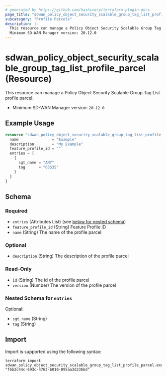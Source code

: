 ```yaml
---
# generated by https://github.com/hashicorp/terraform-plugin-docs
page_title: "sdwan_policy_object_security_scalable_group_tag_list_profile_parcel Resource - terraform-provider-sdwan"
subcategory: "Profile Parcels"
description: |-
  This resource can manage a Policy Object Security Scalable Group Tag List profile parcel.
  Minimum SD-WAN Manager version: 20.12.0
---
```


# sdwan_policy_object_security_scalable_group_tag_list_profile_parcel (Resource)

This resource can manage a Policy Object Security Scalable Group Tag List profile parcel.
  - Minimum SD-WAN Manager version: `20.12.0`

## Example Usage

```terraform
resource "sdwan_policy_object_security_scalable_group_tag_list_profile_parcel" "example" {
  name               = "Example"
  description        = "My Example"
  feature_profile_id = ""
  entries = [
    {
      sgt_name = "ANY"
      tag      = "65535"
    }
  ]
}
```

<!-- schema generated by tfplugindocs -->
## Schema

### Required

- `entries` (Attributes List) (see [below for nested schema](#nestedatt--entries))
- `feature_profile_id` (String) Feature Profile ID
- `name` (String) The name of the profile parcel

### Optional

- `description` (String) The description of the profile parcel

### Read-Only

- `id` (String) The id of the profile parcel
- `version` (Number) The version of the profile parcel

<a id="nestedatt--entries"></a>
### Nested Schema for `entries`

Optional:

- `sgt_name` (String)
- `tag` (String)

## Import

Import is supported using the following syntax:

```shell
terraform import sdwan_policy_object_security_scalable_group_tag_list_profile_parcel.example "f6b2c44c-693c-4763-b010-895aa3d236bd"
```
